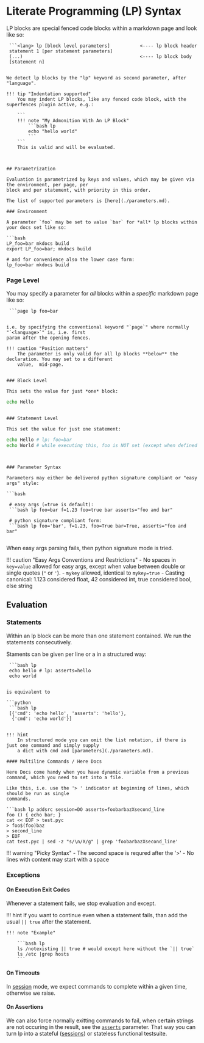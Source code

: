 # Literate Programming (LP) Syntax

LP blocks are special fenced code blocks within a markdown page and look like so:

```
 ```<lang> lp [block level parameters]           <---- lp block header
 statement 1 [per statement parameters]          
 (...)                                           <---- lp block body
 [statement n]                                  
 ```
```

We detect lp blocks by the "lp" keyword as second parameter, after "language".

!!! tip "Indentation supported"
    You may indent LP blocks, like any fenced code block, with the superfences plugin active, e.g.:

    ```
    !!! note "My Admonition With An LP Block"
        ```bash lp
        echo "hello world"
        ```
    ```
    This is valid and will be evaluated.



## Parametrization

Evaluation is parametrized by keys and values, which may be given via the environment, per page, per
block and per statement, with priority in this order.

The list of supported parameters is [here](./parameters.md).

### Environment

A parameter `foo` may be set to value `bar` for *all* lp blocks within your docs set like so:

```bash
LP_foo=bar mkdocs build
export LP_foo=bar; mkdocs build 

# and for convenience also the lower case form:
lp_foo=bar mkdocs build 
```

### Page Level 

You may specify a parameter for *all* blocks within a *specific* markdown page like so:

```
 ```page lp foo=bar
 ```
```

i.e. by specifying the conventional keyword "`page`" where normally  "`<language>`" is, i.e. first
param after the opening fences.

!!! caution "Position matters"
    The parameter is only valid for all lp blocks **below** the declaration. You may set to a different
    value,  mid-page.
    

### Block Level

This sets the value for just *one* block:

```
 ```bash lp foo=bar 
 echo Hello
 ```
```

### Statement Level

This set the value for just one statement:

```
 ```bash lp
 echo Hello # lp: foo=bar
 echo World # while executing this, foo is NOT set (except when defined elsewhere)
 ```
```


### Parameter Syntax

Parameters may either be delivered python signature compliant or "easy args" style:

```bash

 # easy args (=true is default):
 ```bash lp foo=bar f=1.23 foo=true bar asserts="foo and bar"

 # python signature compliant form:
 ```bash lp foo='bar', f=1.23, foo=True bar=True, asserts="foo and bar"


```

When easy args parsing fails, then python signature mode is tried.

!!! caution "Easy Args Conventions and Restrictions"
    - No spaces in `key=value` allowed for easy args, except when value between double or single
      quotes (`"` or `'`).
    - `mykey` allowed, identical to `mykey=true`
    - Casting canonical: 1.123 considered float, 42 considered int, true considered bool, else string






## Evaluation

### Statements

Within an lp block can be more than one statement contained. We run the statements consecutively.

Staments can be given per line or a in a structured way:


```
 ```bash lp
 echo hello # lp: asserts=hello
 echo world
 ```
```

is equivalent to

```python
 ```bash lp
 [{'cmd': 'echo hello', 'asserts': 'hello'},
  {'cmd': 'echo world'}]
 ```
```

!!! hint
    In structured mode you can omit the list notation, if there is just one command and simply supply
    a dict with cmd and [parameters](./parameters.md).

#### Multiline Commands / Here Docs

Here Docs come handy when you have dynamic variable from a previous command, which you need to set into a file.

Like this, i.e. use the '> ' indicator at beginning of lines, which should be run as single
commands.

```bash lp addsrc session=DO asserts=foobarbazXsecond_line
foo () { echo bar; }
cat << EOF > test.pyc
> foo$(foo)baz
> second_line
> EOF
cat test.pyc | sed -z "s/\n/X/g" | grep 'foobarbazXsecond_line'
```

!!! warning "Picky Syntax"
    - The second space is requred after the '>'
    - No lines with content may start with a space






### Exceptions

#### On Execution Exit Codes
Whenever a statement fails, we stop evaluation and except. 

!!! hint
    If you want to continue even when a statement fails, than add the usual `|| true` after the
    statement.

    !!! note "Example"
        
        ```bash lp
        ls /notexisting || true # would except here without the `|| true`
        ls /etc |grep hosts
        ```

#### On Timeouts
In [session][s] mode, we expect commands to complete within a given time, otherwise we raise.


#### On Assertions

We can also force normally exitting commands to fail, when certain strings are not occuring in the
result, see the [`asserts`](./parameters.md#asserts) parameter. That way you can turn lp into a stateful ([sessions][s]) or stateless functional testsuite.


[s]: ./parameters.md#session

